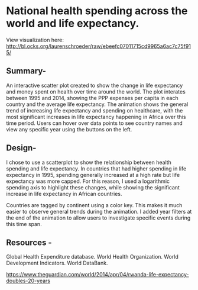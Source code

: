 # National health spending across the world and life expectancy.

View visualization here: http://bl.ocks.org/laurenschroeder/raw/ebeefc07011715cd9965a6ac7c75f915/

## Summary-
An interactive scatter plot created to show the change in life expectancy and money spent on health over time around the world. The plot interates between 1995 and 2014, showing the PPP expenses per capita in each country and the average life expectancy. The animation shows the general trend of increasing life expectancy and spending on healthcare, with the most significant increases in life expectancy happening in Africa over this time period. Users can hover over data points to see country names and view any specific year using the buttons on the left.

## Design-
I chose to use a scatterplot to show the relationship between health spending and life expectancy. In countries that had higher spending in life expectancy in 1995, spending generally increased at a high rate but life expectancy was more capped. For this reason, I used a logarithmic spending axis to highlight these changes, while showing the significant increase in life expectancy in African countries.

Countries are tagged by continent using a color key. This makes it much easier to observe general trends during the animation. I added year filters at the end of the animation to allow users to investigate specific events during this time span.

## Resources - 
Global Health Expenditure database. World Health Organization. World Development Indicators. World DataBank.

https://www.theguardian.com/world/2014/apr/04/rwanda-life-expectancy-doubles-20-years
